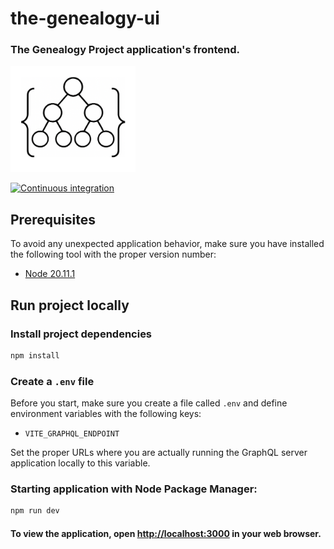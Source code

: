 the-genealogy-ui
================

### The Genealogy Project application's frontend.

<p>
  <img
    src="images/logo.png"
    alt="The Genealogy Project logo"
    title="The Genealogy Project logo"
    width="200"
    height="170"
  />
</p>

[![Continuous integration](https://github.com/the-genealogy-project/the-genealogy-ui/actions/workflows/build.yaml/badge.svg)](https://github.com/the-genealogy-project/the-genealogy-ui/actions/workflows/build.yaml)

Prerequisites
-------------

To avoid any unexpected application behavior, make sure you have installed the following tool with the proper version number:

- [Node 20.11.1](https://nodejs.org/en/blog/release/v20.11.1)

Run project locally
-----------------------

### Install project dependencies

```bash
npm install
```

### Create a `.env` file

Before you start, make sure you create a file called `.env` and define environment variables with the following keys:

- `VITE_GRAPHQL_ENDPOINT`

Set the proper URLs where you are actually running the GraphQL server application locally to this variable.

### Starting application with Node Package Manager:

```bash
npm run dev
```

#### To view the application, open [http://localhost:3000](http://localhost:3000) in your web browser.

